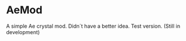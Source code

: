 # AeMod
A simple Ae crystal mod. Didn´t have a better idea. Test version. (Still in development)



